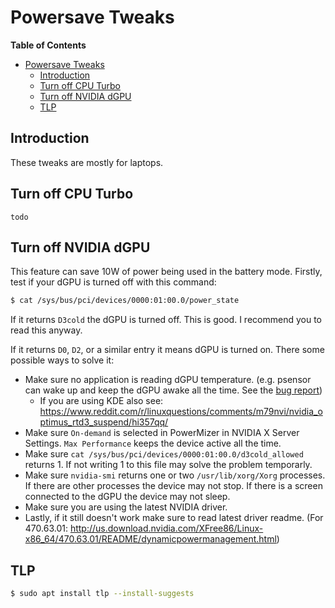 # Powersave Tweaks

<!-- START doctoc generated TOC please keep comment here to allow auto update -->
<!-- DON'T EDIT THIS SECTION, INSTEAD RE-RUN doctoc TO UPDATE -->
**Table of Contents**

- [Powersave Tweaks](#powersave-tweaks)
  - [Introduction](#introduction)
  - [Turn off CPU Turbo](#turn-off-cpu-turbo)
  - [Turn off NVIDIA dGPU](#turn-off-nvidia-dgpu)
  - [TLP](#tlp)

<!-- END doctoc generated TOC please keep comment here to allow auto update -->

## Introduction

These tweaks are mostly for laptops.



## Turn off CPU Turbo

`todo`



## Turn off NVIDIA dGPU

This feature can save 10W of power being used in the battery mode. Firstly, test if your dGPU is turned off with this command:

```bash
$ cat /sys/bus/pci/devices/0000:01:00.0/power_state
```

If it returns `D3cold` the dGPU is turned off. This is good. I recommend you to read this anyway.

If it returns `D0`, `D2`, or a similar entry it means dGPU is turned on. There some possible ways to solve it:

- Make sure no application is reading dGPU temperature. (e.g. psensor can wake up and keep the dGPU awake all the time. See the [bug report](https://bugs.launchpad.net/ubuntu/+source/psensor/+bug/1943087))
  - If you are using KDE also see: https://www.reddit.com/r/linuxquestions/comments/m79nvi/nvidia_optimus_rtd3_suspend/hi357qq/
- Make sure `On-demand` is selected in PowerMizer in NVIDIA X Server Settings. `Max Performance` keeps the device active all the time.
- Make sure `cat /sys/bus/pci/devices/0000:01:00.0/d3cold_allowed` returns 1. If not writing 1 to this file may solve the problem temporarly.
- Make sure `nvidia-smi` returns one or two `/usr/lib/xorg/Xorg` processes. If there are other processes the device may not stop. If there is a screen connected to the dGPU the device may not sleep.
- Make sure you are using the latest NVIDIA driver.
- Lastly, if it still doesn't work make sure to read latest driver readme. (For 470.63.01: http://us.download.nvidia.com/XFree86/Linux-x86_64/470.63.01/README/dynamicpowermanagement.html)



## TLP

```bash
$ sudo apt install tlp --install-suggests
```

